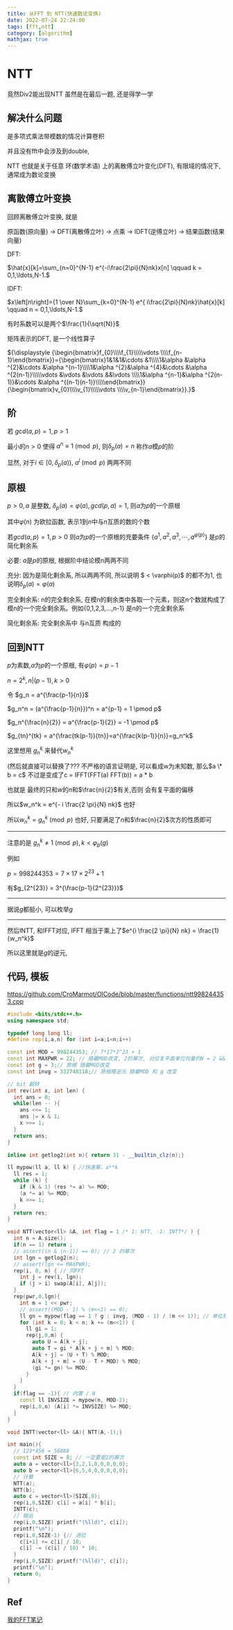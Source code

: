 ```yaml
---
title: 从FFT 到 NTT(快速数论变换)
date: 2022-07-24 22:24:00
tags: [fft,ntt]
category: [algorithm]
mathjax: true
---
```


# NTT

竟然Div2能出现NTT 虽然是在最后一题, 还是得学一学

## 解决什么问题

是多项式乘法带模数的情况计算卷积

并且没有fft中会涉及到double,

NTT 也就是关于任意 环(数学术语) 上的离散傅立叶变化(DFT), 有限域的情况下,通常成为数论变换

## 离散傅立叶变换

回顾离散傅立叶变换, 就是

原函数(原向量) $\to$ DFT(离散傅立叶) $\to$ 点乘 $\to$ IDFT(逆傅立叶) $\to$ 结果函数(结果向量)

DFT:

$\hat{x}[k]=\sum_{n=0}^{N-1} e^{-i\frac{2\pi}{N}nk}x[n] \qquad k = 0,1,\ldots,N-1.$

IDFT:

$x\left[n\right]={1 \over N}\sum_{k=0}^{N-1} e^{ i\frac{2\pi}{N}nk}\hat{x}[k] \qquad n = 0,1,\ldots,N-1.$

有时系数可以是两个$\frac{1}{\sqrt{N}}$

矩阵表示的DFT, 是一个线性算子

${\displaystyle {\begin{bmatrix}f_{0}\\\\f_{1}\\\\\vdots \\\\f_{n-1}\end{bmatrix}}={\begin{bmatrix}1&1&1&\cdots &1\\\\1&\alpha &\alpha ^{2}&\cdots &\alpha ^{n-1}\\\\1&\alpha ^{2}&\alpha ^{4}&\cdots &\alpha ^{2(n-1)}\\\\\vdots &\vdots &\vdots &&\vdots \\\\1&\alpha ^{n-1}&\alpha ^{2(n-1)}&\cdots &\alpha ^{(n-1)(n-1)}\\\\\end{bmatrix}}{\begin{bmatrix}v_{0}\\\\v_{1}\\\\\vdots \\\\v_{n-1}\end{bmatrix}}.}$

## 阶

若 $gcd(a,p) = 1, p > 1$

最小的$n > 0$ 使得 $a^n \equiv 1 \pmod{p}$, 则$\delta_p(a) = n$ 称作$a$模$p$的阶

显然, 对于$i\in [0,\delta_p(a))$, $a^i \pmod p$ 两两不同

## 原根

$p > 0, a$ 是整数, $\delta_p(a) = \varphi(a), gcd(p,a) = 1$, 则$a$为$p$的一个原根

其中$\varphi(n)$ 为欧拉函数, 表示$1$到$n$中与$n$互质的数的个数

若$gcd(a,p) = 1, p > 0$ 则$a$为$p$的一个原根的充要条件 $\{a^1,a^2,a^3,\cdots,a^{\varphi(p)}\}$ 是p的简化剩余系

必要: $a$是$p$的原根, 根据阶中结论模n两两不同

充分: 因为是简化剩余系, 所以两两不同, 所以说明 $ < \varphi(p)$ 的都不为1, 也说明$\delta_p(a) = \varphi(a)$

完全剩余系: n的完全剩余系, 在模n的剩余类中各取一个元素，则这n个数就构成了模n的一个完全剩余系。例如{0,1,2,3,...,n-1} 是n的一个完全剩余系

简化剩余系: 完全剩余系中 与n互质 构成的

## 回到NTT

$p$为素数,$a$为$p$的一个原根, 有$\varphi(p) = p-1$

$n = 2^k, n | (p-1), k > 0$

令 $g_n = a^{\frac{p-1}{n}}$

$g_n^n = (a^{\frac{p-1}{n}})^n = a^{p-1} = 1 \pmod p$

$g_n^{\frac{n}{2}} = a^{\frac{p-1}{2}} = -1 \pmod p$

$g_{tn}^{tk} = a^{\frac{tk(p-1)}{tn}}=a^{\frac{k(p-1)}{n}}=g_n^k$

这里想用 $g_n^k$ 来替代$w_n^k$ 

(然后就直接可以替换了??? 不严格的语言证明是, 可以看成w为未知数, 那么$a \* b = c$ 不过是变成了c = IFFT(FFT(a) FFT(b)) = a * b

也就是 最终的只和$w$的$n$和$\frac{n}{2}$有关,否则 会有复平面的偏移

所以$w_n^k = e^{- i \frac{2 \pi}{N} nk}$ 也好

所以$w_n^k = g_n^k \pmod p$ 也好, 只要满足了$n$和$\frac{n}{2}$次方的性质即可

---

注意的是 $g_n^k \neq 1 \pmod p , k < \varphi_p(g)$

例如

$p=998244353=7 \times 17 \times 2^{23}+1$

有$g_{2^{23}} = 3^{\frac{p-1}{2^{23}}}$

---

据说$g$都挺小, 可以枚举$g$

---

然后INTT, 和IFFT对应, IFFT 相当于乘上了$e^{i \frac{2 \pi}{N} nk} = \frac{1}{w_n^k}$

所以这里就是$g$的逆元,

## 代码, 模板

https://github.com/CroMarmot/OICode/blob/master/functions/ntt998244353.cpp

```cpp
#include <bits/stdc++.h>
using namespace std;

typedef long long ll;
#define rep(i,a,n) for (int i=a;i<n;i++)

const int MOD = 998244353; // 7*17*2^23 + 1
const int MAXPWR = 22; // 随着MOD改变, 2的幂次, 对应复平面单位向量的N = 2 && MAXPWR;
const int g = 3;// 原根 随着MOD改变
const int invg = 332748118;// 原根模逆元 随着MOD 和 g 改变

// bit 翻转
int rev(int x, int len) {
  int ans = 0;
  while(len -- ){
    ans <<= 1;
    ans |= x & 1;
    x >>= 1;
  }
  return ans;
}

inline int getlog2(int n){ return 31 - __builtin_clz(n);}

ll mypow(ll a, ll k) { //快速幂，a**k
  ll res = 1;
  while (k) {
    if (k & 1) (res *= a) %= MOD;
    (a *= a) %= MOD;
    k >>= 1;
  }
  return res;
}

void NTT(vector<ll> &A, int flag = 1 /* 1: NTT, -1: INTT*/ ) {
  int n = A.size();
  if(n == 1) return ;
  // assert((n & (n-1)) == 0); // 2 的幂次
  int lgn = getlog2(n);
  // assert(lgn <= MAXPWR);
  rep(i, 0, n) { // 同FFT
    int j = rev(i, lgn);
    if (j > i) swap(A[i], A[j]);
  }
  rep(pwr,0,lgn){
    int m = 1 << pwr;
    // assert((MOD - 1) % (m<<1) == 0);
    ll gn = mypow(flag == 1 ? g : invg, (MOD - 1) / (m << 1)); // 单位原根g_n
    for (int k = 0; k < n; k += (m<<1)) {
      ll gi = 1;
      rep(j,0,m) {
        auto U = A[k + j];
        auto T = gi * A[k + j + m] % MOD;
        A[k + j] = (U + T) % MOD;
        A[k + j + m] = (U - T + MOD) % MOD;
        (gi *= gn) %= MOD;
      }
    }
  }
  if(flag == -1){ // 内置 / N
    const ll INVSIZE = mypow(n, MOD-2);
    rep(i,0,n) (A[i] *= INVSIZE) %= MOD;
  }
}

void INTT(vector<ll> &A){ NTT(A,-1);}

int main(){
  // 123*456 = 56088
  const int SIZE = 8; // 一定要是2的幂次
  auto a = vector<ll>{3,2,1,0,0,0,0,0};
  auto b = vector<ll>{6,5,4,0,0,0,0,0};
  // 计算
  NTT(a);
  NTT(b);
  auto c = vector<ll>(SIZE,0);
  rep(i,0,SIZE) c[i] = a[i] * b[i];
  INTT(c);
  // 输出
  rep(i,0,SIZE) printf("(%lld)", c[i]);
  printf("\n");
  rep(i,0,SIZE-1) {// 进位
    c[i+1] += c[i] / 10;
    c[i] -= (c[i] / 10) * 10;
  }
  rep(i,0,SIZE) printf("(%lld)", c[i]);
  printf("\n");
  return 0;
}
```

## Ref

[我的FFT笔记](http://yexiaorain.github.io/Blog/2019-01-02-fftmul/)


